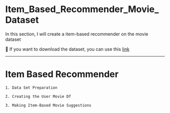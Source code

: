 # Item_Based_Recommender_Movie_Dataset
 In this section, I will create a item-based recommender on the movie dataset 
 
 📌 If you want to download the dataset, you can use this <a href="https://grouplens.org/datasets/movielens/">link</a>

<hr />

# Item Based Recommender

    1. Data Set Preparation

    2. Creating the User Movie Df

    3. Making Item-Based Movie Suggestions
